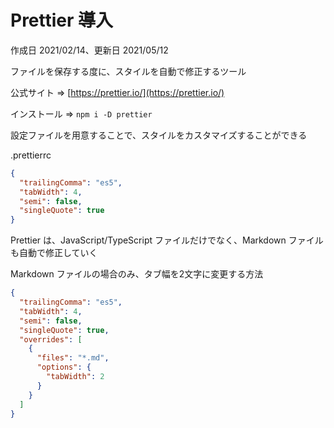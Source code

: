 # Prettier 導入

作成日 2021/02/14、更新日 2021/05/12

ファイルを保存する度に、スタイルを自動で修正するツール

公式サイト => [https://prettier.io/](https://prettier.io/)

インストール => `npm i -D prettier`

設定ファイルを用意することで、スタイルをカスタマイズすることができる

.prettierrc

```json
{
  "trailingComma": "es5",
  "tabWidth": 4,
  "semi": false,
  "singleQuote": true
}
```

Prettier は、JavaScript/TypeScript ファイルだけでなく、Markdown ファイルも自動で修正していく

Markdown ファイルの場合のみ、タブ幅を2文字に変更する方法

```json
{
  "trailingComma": "es5",
  "tabWidth": 4,
  "semi": false,
  "singleQuote": true,
  "overrides": [
    {
      "files": "*.md",
      "options": {
        "tabWidth": 2
      }
    }
  ]
}
```
